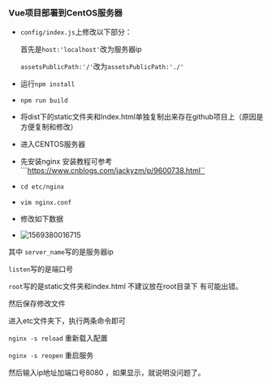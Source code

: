 ### Vue项目部署到CentOS服务器

* ```config/index.js```上修改以下部分：

  首先是```host:'localhost'```改为服务器ip

  ```assetsPublicPath:'/'```改为```assetsPublicPath:'./'```

* 运行```npm install```

* ```npm run build```

* 将dist下的static文件夹和Index.html单独复制出来存在github项目上（原因是方便复制和修改）

* 进入CENTOS服务器

* 先安装nginx 安装教程可参考```https://www.cnblogs.com/jackyzm/p/9600738.html``

* ```cd etc/nginx```

* ```vim nginx.conf```

* 修改如下数据

* ![1569380016715](C:\Users\coder\AppData\Roaming\Typora\typora-user-images\1569380016715.png)

其中 ```server_name```写的是服务器ip

```listen```写的是端口号

```root```写的是static文件夹和index.html 不建议放在root目录下 有可能出错。

然后保存修改文件

进入etc文件夹下，执行两条命令即可

```nginx -s reload``` 重新载入配置

```nginx -s reopen``` 重启服务

然后输入ip地址加端口号8080 ，如果显示，就说明没问题了。